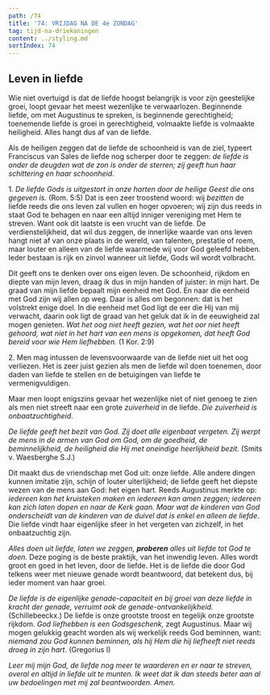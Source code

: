 ```yaml
---
path: /74
title: '74: VRIJDAG NA DE 4e ZONDAG'
tag: tijd-na-driekoningen
content: ../styling.md
sortIndex: 74
---
```


## Leven in liefde

Wie niet overtuigd is dat de liefde hoogst belangrijk is voor zijn geestelijke groei, loopt gevaar het meest wezenlijke te verwaarlozen. Beginnende liefde, om met Augustinus te spreken, is beginnende gerechtigheid; toenemende liefde is groei in gerechtigheid, volmaakte liefde is volmaakte heiligheid. Alles hangt dus af van de liefde.

Als de heiligen zeggen dat de liefde de schoonheid is van de ziel, typeert Franciscus van Sales de liefde nog scherper door te zeggen: _de liefde is onder de deugden wat de zon is onder de sterren; zij geeft hun haar schittering en haar schoonheid_.

1\. _De liefde Gods is uitgestort in onze harten door de heilige Geest die ons gegeven is._ (Rom. 5:5) Dat is een zeer troostend woord: wij _bezitten_ de liefde reeds die ons leven zal vullen en hoger opvoeren; wij zijn dus reeds in staat God te behagen en naar een altijd inniger vereniging met Hem te streven. Want ook dit laatste is een vrucht van de liefde. De verdienstelijkheid, dat wil dus zeggen, de innerlijke waarde van ons leven hangt niet af van onze plaats in de wereld, van talenten, prestatie of roem, maar louter en alleen van de liefde waarmede wij voor God geleefd hebben. Ieder bestaan is rijk en zinvol wanneer uit liefde, Gods wil wordt volbracht.

Dit geeft ons te denken over ons eigen leven. De schoonheid, rijkdom en diepte van mijn leven, draag ik dus in mijn handen of juister: in mijn hart. De graad van mijn liefde bepaalt mijn eenheid met God. En naar die eenheid met God zijn wij allen op weg. Daar is alles om begonnen: dat is het volstrekt enige doel. In die eenheid met God ligt de eer die Hij van mij verwacht, daarin ook ligt de graad van het geluk dat ik in de eeuwigheid zal mogen genieten. _Wat het oog niet heeft gezien, wat het oor niet heeft gehoord, wat niet in het hart van een mens is opgekomen, dat heeft God bereid voor wie Hem liefhebben._ (1 Kor. 2:9)

2\. Men mag intussen de levensvoorwaarde van de liefde niet uit het oog verliezen. Het is zeer juist gezien als men de liefde wil doen toenemen, door daden van liefde te stellen en de betuigingen van liefde te vermenigvuldigen.

Maar men loopt enigszins gevaar het wezenlijke niet of niet genoeg te zien als men niet streeft naar een grote _zuiverheid_ in de liefde. _Die zuiverheid is onbaatzuchtigheid_.

_De liefde geeft het bezit van God. Zij doet alle eigenbaat vergeten. Zij werpt de mens in de armen van God om God, om de goedheid, de beminnelijkheid, de heiligheid die Hij met oneindige heerlijkheid bezit._ (Smits v. Waesberghe S.J.)

Dit maakt dus de vriendschap met God uit: onze liefde. Alle andere dingen kunnen imitatie zijn, schijn of louter uiterlijkheid; de liefde geeft het diepste wezen van de mens aan God: het eigen hart. Reeds Augustinus merkte op: _iedereen kan het kruisteken maken en iedereen kan amen zeggen; iedereen kan zich laten dopen en naar de Kerk gaan. Maar wat de kinderen van God onderscheidt van de kinderen van de duivel dat is enkel en alleen de liefde_. Die liefde vindt haar eigenlijke sfeer in het vergeten van zichzelf, in het onbaatzuchtig zijn.

_Alles doen uit liefde, laten we zeggen, __proberen__ alles uit liefde tot God te doen._ Deze poging is de beste praktijk, van het inwendig leven. Alles wordt groot en goed in het leven, door de liefde. Het is de liefde die door God telkens weer met nieuwe genade wordt beantwoord, dat betekent dus, bij ieder moment van haar groei.

_De liefde is de eigenlijke genade-capaciteit en bij groei van deze liefde in kracht der genade, verruimt ook de genade-ontvankelijkheid._ (Schillebeeckx.) De liefde is onze grootste troost en tegelijk onze grootste rijkdom. _God liefhebben is een Godsgeschenk,_ zegt Augustinus. Maar wij mogen gelukkig geacht worden als wij werkelijk reeds God beminnen, want: _niemand zou God kunnen beminnen, als hij Hem die hij liefheeft niet reeds droeg in zijn hart_. (Gregorius I)

_Leer mij mijn God, de liefde nog meer te waarderen en er naar te streven, overal en altijd in liefde uit te munten. Ik weet dat ik dan steeds beter aan al uw bedoelingen met mij zal beantwoorden. Amen._
